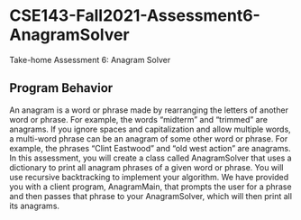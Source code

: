 # CSE143-Fall2021-Assessment6-AnagramSolver
Take-home Assessment 6: Anagram Solver

## Program Behavior
An anagram is a word or phrase made by rearranging the letters of another word or phrase. For example, the words “midterm” and “trimmed” are anagrams. If you ignore spaces and capitalization and allow multiple words, a multi-word phrase can be an anagram of some other word or phrase. For example, the phrases “Clint Eastwood” and “old west action” are anagrams. In this assessment, you will create a class called AnagramSolver that uses a dictionary to print all anagram phrases of a given word or phrase. You will use recursive backtracking to implement your algorithm. We have provided you with a client program, AnagramMain, that prompts the user for a phrase and then passes that phrase to your AnagramSolver, which will then print all its anagrams.
